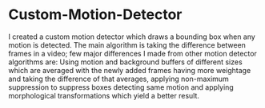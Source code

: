 # Custom-Motion-Detector
I created a custom motion detector which draws a bounding box when any motion is detected. 
The main algorithm is taking the difference between frames in a video;
few major differences I made from other motion detector algorithms are: 
Using motion and background buffers of different sizes which are averaged with the newly added 
frames having more weightage and taking the difference of that averages, applying non-maximum suppression 
to suppress boxes detecting same motion and applying morphological transformations which yield a better result.  
